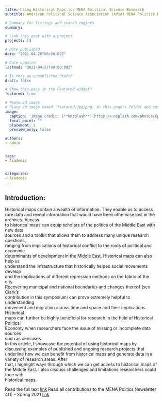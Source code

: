 ```yaml
---
title: Using Historical Maps for MENA Political Science Research
subtitle: American Political Science Association (APSA) MENA Politics Newsletter

# Summary for listings and search engines
summary: 

# Link this post with a project
projects: []

# Date published
date: "2021-04-26T00:00:00Z"

# Date updated
lastmod: "2021-04-27T00:00:00Z"

# Is this an unpublished draft?
draft: false

# Show this page in the Featured widget?
featured: true

# Featured image
# Place an image named `featured.jpg/png` in this page's folder and customize its options here.
image:
  caption: 'Image credit: [**Unsplash**](https://unsplash.com/photos/CpkOjOcXdUY)'
  focal_point: ""
  placement: 1
  preview_only: false

authors:
- admin


tags:
- Academic


categories:
- Academic
---
```


## Introduction:

Historical	maps	contain	a	wealth	of	information.	They	enable	us	to	access	rare	data
and	reveal	information that	would	have	been	otherwise	lost	in the archives.	Access	
to	historical	maps	can	equip	scholars	of	the	politics	of	the	Middle	East	with	new	data	
sources	and	a	toolkit	that	allows	them	to	address	many	unique	research	questions,	
ranging	from	implications	of	historical	conflict	to	the	roots	of	political	and	economic	
determinants	of	development	in	the	Middle	East.	Historical	maps	can	also	help	us	
understand	 the	infrastructure	 that	 historically	 helped	 social	movements	 develop	
and	 the	 implications	 of	 different	 repression	 methods	 on	 the	 fabric	 of	 the	 city.	
Recovering	 municipal	 and	 national	 boundaries	 and	 changes	 thereof (see Clark’s	
contribution	 in	 this	 symposium)	 can	 prove	 extremely	 helpful	 to	 understanding	
movement	and	migration	across	 time	and	space	and	 their	implications.	Historical	
maps	can	further	be	highly	beneficial	for	research	in	the	field	of	Historical	Political	
Economy	when	 researchers	 face	 the	issue	 of	missing	 or	incomplete	 data	 sources	
such	as	censuses.	
In	 this	 article,	 I	 showcase	 the	 potential	 of	 using	 historical	 maps	 by	 discussing	
examples	 of	published	and	 ongoing	 research	projects	 that	underline	how	we	can	
benefit	from	historical	maps	and	generate data in	a	variety	of	research	areas.	After	
that,	 I	 highlight	ways	 through	 which we	 can	 get	 access	 to	 historical	maps	 of the	
Middle	East.	 I	also	discuss	challenges	and	limitations	researchers	could	 face	with	
historical	maps.

Read the full text [link](https://apsamena.org/wp-content/uploads/2021/04/10.-Elshehawy_finalcorrections-FINAL.pdf)
Read all contributions to the MENA Politics Newsletter 4(1) – Spring 2021 [link](https://apsamena.org/mena-politics-newsletter-41-spring-2021/)


